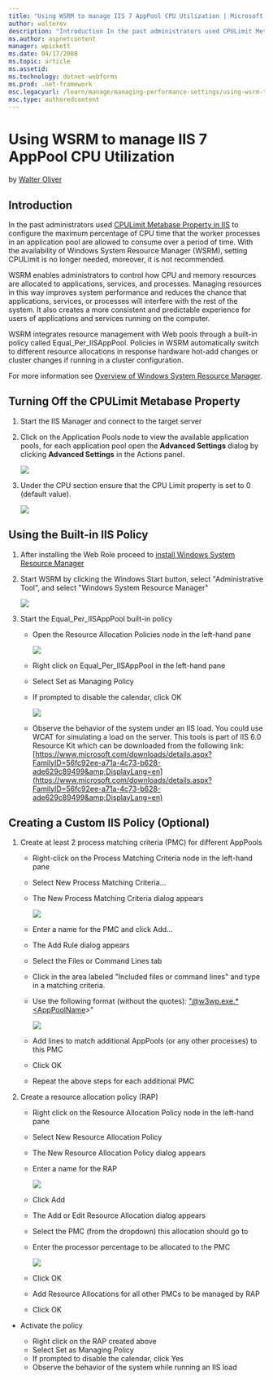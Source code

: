 ```yaml
---
title: "Using WSRM to manage IIS 7 AppPool CPU Utilization | Microsoft Docs"
author: walterov
description: "Introduction In the past administrators used CPULimit Metabase Property in IIS to configure the maximum percentage of CPU time that the worker processes in a..."
ms.author: aspnetcontent
manager: wpickett
ms.date: 04/17/2008
ms.topic: article
ms.assetid: 
ms.technology: dotnet-webforms
ms.prod: .net-framework
msc.legacyurl: /learn/manage/managing-performance-settings/using-wsrm-to-manage-iis-7-apppool-cpu-utilization
msc.type: authoredcontent
---
```

Using WSRM to manage IIS 7 AppPool CPU Utilization
====================
by [Walter Oliver](https://github.com/walterov)

## Introduction

In the past administrators used [CPULimit Metabase Property in IIS](https://www.microsoft.com/technet/prodtechnol/WindowsServer2003/Library/IIS/1b82ca25-5ea4-48b0-9ce7-a1c36765f1e2.mspx?mfr=true) to configure the maximum percentage of CPU time that the worker processes in an application pool are allowed to consume over a period of time. With the availability of Windows System Resource Manager (WSRM), setting CPULimit is no longer needed, moreover, it is not recommended.

WSRM enables administrators to control how CPU and memory resources are allocated to applications, services, and processes. Managing resources in this way improves system performance and reduces the chance that applications, services, or processes will interfere with the rest of the system. It also creates a more consistent and predictable experience for users of applications and services running on the computer.

WSRM integrates resource management with Web pools through a built-in policy called Equal\_Per\_IISAppPool. Policies in WSRM automatically switch to different resource allocations in response hardware hot-add changes or cluster changes if running in a cluster configuration.

For more information see [Overview of Windows System Resource Manager](http://technet2.microsoft.com/windowsserver2008/en/library/c5b76d56-99b1-4ad7-875c-417b631184541033.mspx?mfr=true).

## Turning Off the CPULimit Metabase Property

1. Start the IIS Manager and connect to the target server
2. Click on the Application Pools node to view the available application pools, for each application pool open the **Advanced Settings** dialog by clicking **Advanced Settings** in the Actions panel.

    [![](using-wsrm-to-manage-iis-7-apppool-cpu-utilization/_static/image2.jpg)](using-wsrm-to-manage-iis-7-apppool-cpu-utilization/_static/image1.jpg)
3. Under the CPU section ensure that the CPU Limit property is set to 0 (default value).

    [![](using-wsrm-to-manage-iis-7-apppool-cpu-utilization/_static/image4.jpg)](using-wsrm-to-manage-iis-7-apppool-cpu-utilization/_static/image3.jpg)

## Using the Built-in IIS Policy

1. After installing the Web Role proceed to [install Windows System Resource Manager](http://technet2.microsoft.com/windowsserver2008/en/library/497d620a-3c40-4236-ae9a-5c4e565787171033.mspx?mfr=true)
2. Start WSRM by clicking the Windows Start button, select "Administrative Tool", and select "Windows System Resource Manager"

    [![](using-wsrm-to-manage-iis-7-apppool-cpu-utilization/_static/image6.jpg)](using-wsrm-to-manage-iis-7-apppool-cpu-utilization/_static/image5.jpg)
3. Start the Equal\_Per\_IISAppPool built-in policy

    - Open the Resource Allocation Policies node in the left-hand pane

        [![](using-wsrm-to-manage-iis-7-apppool-cpu-utilization/_static/image8.jpg)](using-wsrm-to-manage-iis-7-apppool-cpu-utilization/_static/image7.jpg)
    - Right click on Equal\_Per\_IISAppPool in the left-hand pane
    - Select Set as Managing Policy
    - If prompted to disable the calendar, click OK

        [![](using-wsrm-to-manage-iis-7-apppool-cpu-utilization/_static/image10.jpg)](using-wsrm-to-manage-iis-7-apppool-cpu-utilization/_static/image9.jpg)
    - Observe the behavior of the system under an IIS load. You could use WCAT for simulating a load on the server. This tools is part of IIS 6.0 Resource Kit which can be downloaded from the following link: [https://www.microsoft.com/downloads/details.aspx?FamilyID=56fc92ee-a71a-4c73-b628-ade629c89499&amp;DisplayLang=en](https://www.microsoft.com/downloads/details.aspx?FamilyID=56fc92ee-a71a-4c73-b628-ade629c89499&amp;DisplayLang=en)

## Creating a Custom IIS Policy (Optional)

1. Create at least 2 process matching criteria (PMC) for different AppPools

    - Right-click on the Process Matching Criteria node in the left-hand pane
    - Select New Process Matching Criteria...
    - The New Process Matching Criteria dialog appears

        [![](using-wsrm-to-manage-iis-7-apppool-cpu-utilization/_static/image12.jpg)](using-wsrm-to-manage-iis-7-apppool-cpu-utilization/_static/image11.jpg)
    - Enter a name for the PMC and click Add...
    - The Add Rule dialog appears
    - Select the Files or Command Lines tab
    - Click in the area labeled "Included files or command lines" and type in a matching criteria.
    - Use the following format (without the quotes): ["@w3wp.exe.\*&lt;AppPoolName](mailto:)&gt;"

        [![](using-wsrm-to-manage-iis-7-apppool-cpu-utilization/_static/image14.jpg)](using-wsrm-to-manage-iis-7-apppool-cpu-utilization/_static/image13.jpg)
    - Add lines to match additional AppPools (or any other processes) to this PMC
    - Click OK
    - Repeat the above steps for each additional PMC
2. Create a resource allocation policy (RAP)

    - Right click on the Resource Allocation Policy node in the left-hand pane
    - Select New Resource Allocation Policy
    - The New Resource Allocation Policy dialog appears
    - Enter a name for the RAP

        [![](using-wsrm-to-manage-iis-7-apppool-cpu-utilization/_static/image16.jpg)](using-wsrm-to-manage-iis-7-apppool-cpu-utilization/_static/image15.jpg)
    - Click Add
    - The Add or Edit Resource Allocation dialog appears
    - Select the PMC (from the dropdown) this allocation should go to
    - Enter the processor percentage to be allocated to the PMC

        [![](using-wsrm-to-manage-iis-7-apppool-cpu-utilization/_static/image18.jpg)](using-wsrm-to-manage-iis-7-apppool-cpu-utilization/_static/image17.jpg)
    - Click OK
    - Add Resource Allocations for all other PMCs to be managed by RAP
    - Click OK
- Activate the policy

    - Right click on the RAP created above
    - Select Set as Managing Policy
    - If prompted to disable the calendar, click Yes
    - Observe the behavior of the system while running an IIS load